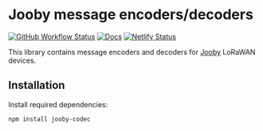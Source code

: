 # Jooby message encoders/decoders

[![GitHub Workflow Status](https://img.shields.io/github/actions/workflow/status/jooby-dev/jooby-codec/test.yml?label=test&style=flat-square)](https://github.com/jooby-dev/jooby-codec/actions)
[![Docs](https://img.shields.io/badge/docs-orange.svg?style=flat-square)](https://cool-crepe-c6640a.netlify.app/)
[![Netlify Status](https://api.netlify.com/api/v1/badges/5c9d5b48-26e4-45b2-b6bf-11c40746105e/deploy-status)](https://app.netlify.com/sites/cool-crepe-c6640a/deploys)

This library contains message encoders and decoders for [Jooby](https://jooby.eu) LoRaWAN devices.


## Installation

Install required dependencies:

```sh
npm install jooby-codec
```
